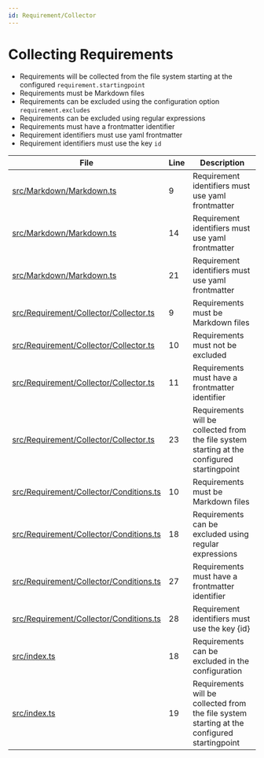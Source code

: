 ```yaml
---
id: Requirement/Collector
---
```


# Collecting Requirements

-   Requirements will be collected from the file system starting at the configured `requirement.startingpoint`
-   Requirements must be Markdown files
-   Requirements can be excluded using the configuration option `requirement.excludes`
-   Requirements can be excluded using regular expressions
-   Requirements must have a frontmatter identifier
-   Requirement identifiers must use yaml frontmatter
-   Requirement identifiers must use the key `id`

<div class="tracey">

| File                                                                                         | Line | Description                                                                                  |
| -------------------------------------------------------------------------------------------- | ---- | -------------------------------------------------------------------------------------------- |
| [src/Markdown/Markdown.ts](../../src/Markdown/Markdown.ts#L9)                                | 9    | Requirement identifiers must use yaml frontmatter                                            |
| [src/Markdown/Markdown.ts](../../src/Markdown/Markdown.ts#L14)                               | 14   | Requirement identifiers must use yaml frontmatter                                            |
| [src/Markdown/Markdown.ts](../../src/Markdown/Markdown.ts#L21)                               | 21   | Requirement identifiers must use yaml frontmatter                                            |
| [src/Requirement/Collector/Collector.ts](../../src/Requirement/Collector/Collector.ts#L9)    | 9    | Requirements must be Markdown files                                                          |
| [src/Requirement/Collector/Collector.ts](../../src/Requirement/Collector/Collector.ts#L10)   | 10   | Requirements must not be excluded                                                            |
| [src/Requirement/Collector/Collector.ts](../../src/Requirement/Collector/Collector.ts#L11)   | 11   | Requirements must have a frontmatter identifier                                              |
| [src/Requirement/Collector/Collector.ts](../../src/Requirement/Collector/Collector.ts#L23)   | 23   | Requirements will be collected from the file system starting at the configured startingpoint |
| [src/Requirement/Collector/Conditions.ts](../../src/Requirement/Collector/Conditions.ts#L10) | 10   | Requirements must be Markdown files                                                          |
| [src/Requirement/Collector/Conditions.ts](../../src/Requirement/Collector/Conditions.ts#L18) | 18   | Requirements can be excluded using regular expressions                                       |
| [src/Requirement/Collector/Conditions.ts](../../src/Requirement/Collector/Conditions.ts#L27) | 27   | Requirements must have a frontmatter identifier                                              |
| [src/Requirement/Collector/Conditions.ts](../../src/Requirement/Collector/Conditions.ts#L28) | 28   | Requirement identifiers must use the key {id}                                                |
| [src/index.ts](../../src/index.ts#L18)                                                       | 18   | Requirements can be excluded in the configuration                                            |
| [src/index.ts](../../src/index.ts#L19)                                                       | 19   | Requirements will be collected from the file system starting at the configured startingpoint |

</div>
